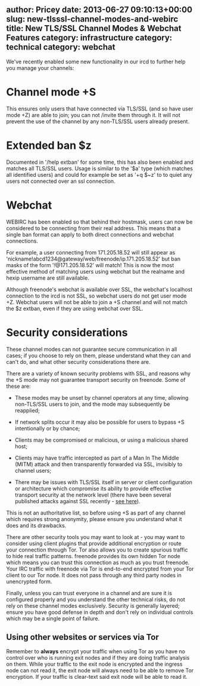 author: Pricey
date: 2013-06-27 09:10:13+00:00
slug: new-tlsssl-channel-modes-and-webirc
title: New TLS/SSL Channel Modes & Webchat Features
category: infrastructure
category: technical
category: webchat
---
We've recently enabled some new functionality in our ircd to further help you manage your channels:


# Channel mode +S


This ensures only users that have connected via TLS/SSL (and so have user mode +Z) are able to join; you can not /invite them through it. It will not prevent the use of the channel by any non-TLS/SSL users already present.


# Extended ban $z


Documented in '/help extban' for some time, this has also been enabled and matches all TLS/SSL users. Usage is similar to the '$a' type (which matches all identified users) and could for example be set as '+q $~z' to to quiet any users not connected over an ssl connection.


# Webchat


WEBIRC has been enabled so that behind their hostmask, users can now be considered to be connecting from their real address. This means that a single ban format can apply to both direct connections and webchat connections.

For example, a user connecting from 171.205.18.52 will still appear as 'nickname!abcd1234@gateway/web/freenode/ip.171.205.18.52' but ban masks of the form '*!*@171.205.18.52' will match! This is now the most effective method of matching users using webchat but the realname and hexip username are still available.

Although freenode's webchat is available over SSL, the webchat's localhost connection to the ircd is not SSL, so webchat users do not get user mode +Z. Webchat users will not be able to join a +S channel and will not match the $z extban, even if they are using webchat over SSL.


# Security considerations


These channel modes can not guarantee secure communication in all cases; if you choose to rely on them, please understand what they can and can't do, and what other security considerations there are.

There are a variety of known security problems with SSL, and reasons why the +S mode may not guarantee transport security on freenode. Some of these are:



	
  * These modes may be unset by channel operators at any time, allowing non-TLS/SSL users to join, and the mode may subsequently be reapplied;

	
  * If network splits occur it may also be possible for users to bypass +S intentionally or by chance;

	
  * Clients may be compromised or malicious, or using a malicious shared host;

	
  * Clients may have traffic intercepted as part of a Man In The Middle (MITM) attack and then transparently forwarded via SSL, invisibly to channel users;

	
  * There may be issues with TLS/SSL itself in server or client configuration or architecture which compromise its ability to provide effective transport security at the network level (there have been several published attacks against SSL recently - [see here](http://en.wikipedia.org/wiki/Secure_Socket_Layer#Security)).


This is not an authoritative list, so before using +S as part of any channel which requires strong anonymity, please ensure you understand what it does and its drawbacks.

There are other security tools you may want to look at - you may want to consider using client plugins that provide additional encryption or route your connection through Tor. Tor also allows you to create spurious traffic to hide real traffic patterns. freenode provides its own hidden Tor node which means you can trust this connection as much as you trust freenode. Your IRC traffic with freenode via Tor is end-to-end encrypted from your Tor client to our Tor node. It does not pass through any third party nodes in unencrypted form.

Finally, unless you can trust everyone in a channel and are sure it is configured properly and you understand the other technical risks, do not rely on these channel modes exclusively. Security is generally layered; ensure you have good defense in depth and don't rely on individual controls which may be a single point of failure.


## Using other websites or services via Tor


Remember to **always** encrypt your traffic when using Tor as you have no control over who is running exit nodes and if they are doing traffic analysis on them. While your traffic to the exit node is encrypted and the ingress node can not read it, the exit node will always need to be able to remove Tor encryption. If your traffic is clear-text said exit node will be able to read it.
